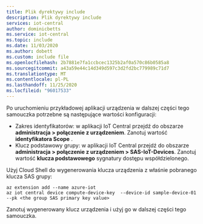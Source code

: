 ```yaml
---
title: Plik dyrektywy include
description: Plik dyrektywy include
services: iot-central
author: dominicbetts
ms.service: iot-central
ms.topic: include
ms.date: 11/03/2020
ms.author: dobett
ms.custom: include file
ms.openlocfilehash: 2b7881e7fa1ccbcec1325b2af0a570c86b0585a8
ms.sourcegitcommit: a43a59e44c14d349d597c3d2fd2bc779989c71d7
ms.translationtype: MT
ms.contentlocale: pl-PL
ms.lasthandoff: 11/25/2020
ms.locfileid: "96017533"
---
```

Po uruchomieniu przykładowej aplikacji urządzenia w dalszej części tego samouczka potrzebne są następujące wartości konfiguracji:

* Zakres identyfikatorów: w aplikacji IoT Central przejdź do obszarze **administracja > połączenie z urządzeniem**. Zanotuj wartość **identyfikatora Scope** .
* Klucz podstawowy grupy: w aplikacji IoT Central przejdź do obszarze **administracja > połączenie z urządzeniem > SAS-IoT-Devices**. Zanotuj wartość **klucza podstawowego** sygnatury dostępu współdzielonego.

Użyj Cloud Shell do wygenerowania klucza urządzenia z właśnie pobranego klucza SAS grupy:

```azurecli-interactive
az extension add --name azure-iot
az iot central device compute-device-key  --device-id sample-device-01 --pk <the group SAS primary key value>
```

Zanotuj wygenerowany klucz urządzenia i użyj go w dalszej części tego samouczka.
